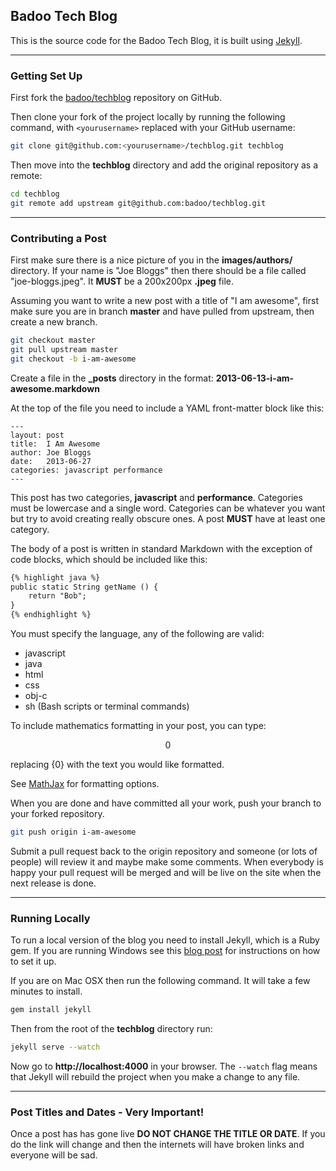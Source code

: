 ## Badoo Tech Blog

This is the source code for the Badoo Tech Blog, it is built using [Jekyll](http://jekyllrb.com/).

***

### Getting Set Up

First fork the [badoo/techblog](https://github.com/badoo/techblog) repository on GitHub.

Then clone your fork of the project locally by running the following command, with `<yourusername>` replaced with your GitHub username:
```sh
git clone git@github.com:<yourusername>/techblog.git techblog
```

Then move into the **techblog** directory and add the original repository as a remote:
```sh
cd techblog
git remote add upstream git@github.com:badoo/techblog.git
```

***

### Contributing a Post

First make sure there is a nice picture of you in the **images/authors/** directory. If your name is "Joe Bloggs" then there should be a file called "joe-bloggs.jpeg". It **MUST** be a 200x200px **.jpeg** file.

Assuming you want to write a new post with a title of "I am awesome", first make sure you are in branch **master** and have pulled from upstream, then create a new branch.
```sh
git checkout master
git pull upstream master
git checkout -b i-am-awesome
```

Create a file in the **_posts** directory in the format: **2013-06-13-i-am-awesome.markdown**

At the top of the file you need to include a YAML front-matter block like this:
```
---
layout: post
title:  I Am Awesome
author: Joe Bloggs
date:   2013-06-27
categories: javascript performance
---
```
This post has two categories, **javascript** and **performance**. Categories must be lowercase and a single word. Categories can be whatever you want but try to avoid creating really obscure ones. A post **MUST** have at least one category.

The body of a post is written in standard Markdown with the exception of code blocks, which should be included like this:
```html
{% highlight java %}
public static String getName () {
    return "Bob";
}
{% endhighlight %}
```
You must specify the language, any of the following are valid:
* javascript
* java
* html
* css
* obj-c
* sh (Bash scripts or terminal commands)

To include mathematics formatting in your post, you can type:

$${0}$$

replacing {0} with the text you would like formatted. 

See [MathJax](http://meta.math.stackexchange.com/questions/5020/mathjax-basic-tutorial-and-quick-reference) for formatting options.

When you are done and have committed all your work, push your branch to your forked repository.
```sh
git push origin i-am-awesome
```

Submit a pull request back to the origin repository and someone (or lots of people) will review it and maybe make some comments. When everybody is happy your pull request will be merged and will be live on the site when the next release is done.

***

### Running Locally

To run a local version of the blog you need to install Jekyll, which is a Ruby gem. If you are running Windows see this [blog post](http://www.madhur.co.in/blog/2011/09/01/runningjekyllwindows.html) for instructions on how to set it up.

If you are on Mac OSX then run the following command. It will take a few minutes to install.
```sh
gem install jekyll
```

Then from the root of the **techblog** directory run:
```sh
jekyll serve --watch
```
Now go to **http://localhost:4000** in your browser. The `--watch` flag means that Jekyll will rebuild the project when you make a change to any file.


***

### Post Titles and Dates - Very Important!

Once a post has has gone live **DO NOT CHANGE THE TITLE OR DATE**. If you do the link will change and then the internets will have broken links and everyone will be sad.
